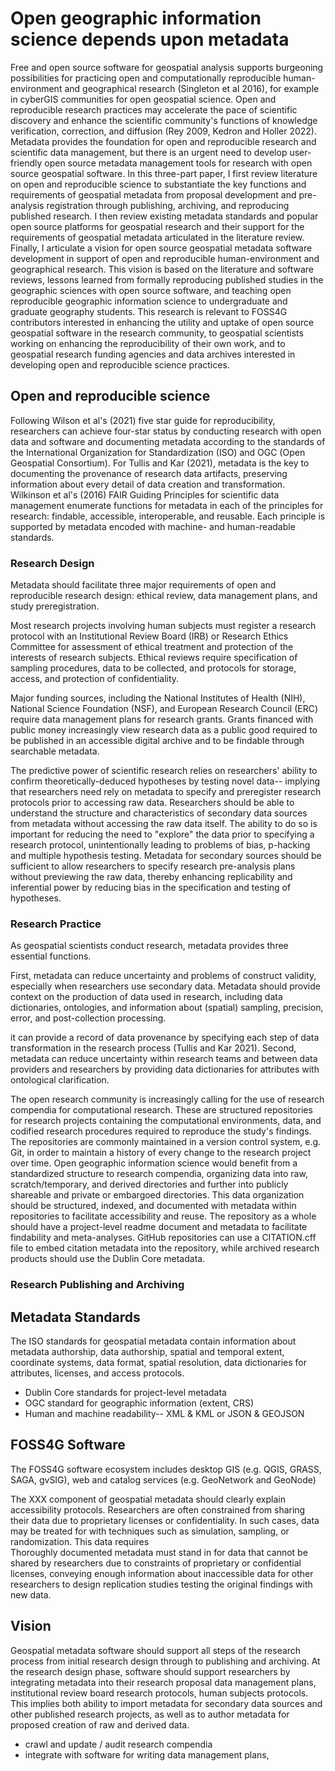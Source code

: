 # Open geographic information science depends upon metadata

Free and open source software for geospatial analysis supports burgeoning possibilities for practicing open and computationally reproducible human-environment and geographical research (Singleton et al 2016), for example in cyberGIS communities for open geospatial science.
Open and reproducible research practices may accelerate the pace of scientific discovery and enhance the scientific community's functions of knowledge verification, correction, and diffusion (Rey 2009, Kedron and Holler 2022).
Metadata provides the foundation for open and reproducible research and scientific data management, but there is an urgent need to develop user-friendly open source metadata management tools for research with open source geospatial software.
In this three-part paper, I first review literature on open and reproducible science to substantiate the key functions and requirements of geospatial metadata from proposal development and pre-analysis registration through publishing, archiving, and reproducing published research.
I then review existing metadata standards and popular open source platforms for geospatial research and their support for the requirements of geospatial metadata articulated in the literature review.
Finally, I articulate a vision for open source geospatial metadata software development in support of open and reproducible human-environment and geographical research.
This vision is based on the literature and software reviews, lessons learned from formally reproducing published studies in the geographic sciences with open source software, and teaching open reproducible geographic information science to undergraduate and graduate geography students.
This research is relevant to FOSS4G contributors interested in enhancing the utility and uptake of open source geospatial software in the research community, to geospatial scientists working on enhancing the reproducibility of their own work, and to geospatial research funding agencies and data archives interested in developing open and reproducible science practices.

## Open and reproducible science

Following Wilson et al's (2021) five star guide for reproducibility, researchers can achieve four-star status by conducting research with open data and software and documenting metadata according to the standards of the International Organization for Standardization (ISO) and OGC (Open Geospatial Consortium).
For Tullis and Kar (2021), metadata is the key to documenting the provenance of research data artifacts, preserving information about every detail of data creation and transformation.
Wilkinson et al's (2016) FAIR Guiding Principles for scientific data management enumerate functions for metadata in each of the principles for research: findable, accessible, interoperable, and reusable.
Each principle is supported by metadata encoded with machine- and human-readable standards.

### Research Design

Metadata should facilitate three major requirements of open and reproducible research design: ethical review, data management plans, and study preregistration.

Most research projects involving human subjects must register a research protocol with an Institutional Review Board (IRB) or Research Ethics Committee for assessment of ethical treatment and protection of the interests of research subjects.
Ethical reviews require specification of sampling procedures, data to be collected, and protocols for storage, access, and protection of confidentiality.  

Major funding sources, including the National Institutes of Health (NIH), National Science Foundation (NSF), and European Research Council (ERC) require data management plans for research grants.
Grants financed with public money increasingly view research data as a public good required to be published in an accessible digital archive and to be findable through searchable metadata.

The predictive power of scientific research relies on researchers' ability to confirm theoretically-deduced hypotheses by testing novel data-- implying that researchers need rely on metadata to specify and preregister research protocols prior to accessing raw data.
Researchers should be able to understand the structure and characteristics of secondary data sources from metadata without accessing the raw data itself.
The ability to do so is important for reducing the need to "explore" the data prior to specifying a research protocol, unintentionally leading to problems of bias, p-hacking and  multiple hypothesis testing.
Metadata for secondary sources should be sufficient to allow researchers to specify research pre-analysis plans without previewing the raw data, thereby enhancing replicability and inferential power by reducing bias in the specification and testing of hypotheses.

### Research Practice

As geospatial scientists conduct research, metadata provides three essential functions.

First, metadata can reduce uncertainty and problems of construct validity, especially when researchers use secondary data.
Metadata should provide context on the production of data used in research, including data dictionaries, ontologies, and information about (spatial) sampling, precision, error, and post-collection processing.

it can provide a record of data provenance by specifying each step of data transformation in the research process (Tullis and Kar 2021). Second, metadata can reduce uncertainty within research teams and between data providers and researchers by providing data dictionaries for attributes with ontological clarification.

The open research community is increasingly calling for the use of research compendia for computational research.
These are structured repositories for research projects containing the computational environments, data, and codified research procedures required to reproduce the study's findings.
The repositories are commonly maintained in a version control system, e.g. Git, in order to maintain a history of every change to the research project over time.
Open geographic information science would benefit from a standardized structure to research compendia, organizing data into raw, scratch/temporary, and derived directories and further into publicly shareable and private or embargoed directories.
This data organization should be structured, indexed, and documented with metadata within repositories to facilitate accessibility and reuse.
The repository as a whole should have a project-level readme document and metadata to facilitate findability and meta-analyses.
GitHub repositories can use a CITATION.cff file to embed citation metadata into the repository, while archived research products should use the Dublin Core metadata. 

### Research Publishing and Archiving

## Metadata Standards

The ISO standards for geospatial metadata contain information about metadata authorship, data authorship, spatial and temporal extent, coordinate systems, data format, spatial resolution, data dictionaries for attributes, licenses, and access protocols.

- Dublin Core standards for project-level metadata
- OGC standard for geographic information (extent, CRS)
- Human and machine readability-- XML & KML or JSON & GEOJSON

## FOSS4G Software

The FOSS4G software ecosystem includes desktop GIS (e.g. QGIS, GRASS, SAGA, gvSIG), web and catalog services (e.g. GeoNetwork and GeoNode)

The XXX component of geospatial metadata should clearly explain accessibility protocols.
Researchers are often constrained from sharing their data due to proprietary licenses or confidentiality.
In such cases, data may be treated for with techniques such as simulation, sampling, or randomization.
This data requires  
Thoroughly documented metadata must stand in for data that cannot be shared by researchers due to constraints of proprietary or confidential licenses, conveying enough information about inaccessible data for other researchers to design replication studies testing the original findings with new data.

## Vision

Geospatial metadata software should support all steps of the research process from initial research design through to publishing and archiving.
At the research design phase, software should support researchers by integrating metadata into their research proposal data management plans, institutional review board research protocols,
human subjects protocols.
This implies both ability to import metadata for secondary data sources and other published research projects, as well as to author metadata for proposed creation of raw and derived data.
- crawl and update / audit research compendia
- integrate with software for writing data management plans,
